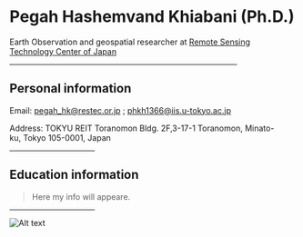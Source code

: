 <h1> Pegah Hashemvand Khiabani (Ph.D.)</h1>


Earth Observation and geospatial researcher at <a href="https://www.restec.or.jp/en/index.html"> Remote Sensing Technology Center of Japan</a>
<hr width="400">



<h2> Personal information </h2>

<p> Email: <a href="pegah_hk@restec.or.jp">pegah_hk@restec.or.jp</a>
    ; <a href="phkh1366@iis.u-tokyo.ac.jp">phkh1366@iis.u-tokyo.ac.jp</a>  <p>

<p> Address: TOKYU REIT Toranomon Bldg. 2F,3-17-1 Toranomon, Minato-ku, Tokyo 105-0001, Japan <p>
    
<hr width="150">


<h2> Education information </h2>

<blockquote>Here my info will appeare.</blockquote>
<hr width="150">

![Alt text](relative/path/to/img.jpg?raw=true "Title")

